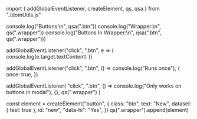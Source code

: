 import { addGlobalEventListener, createElement, qs, qsa } from "./domUtils.js"

console.log("Buttons:\n", qsa(".btn"))
console.log("Wrapper:\n", qs(".wrapper"))
console.log("Buttons In Wrapper:\n", qsa(".btn", qs(".wrapper")))

addGlobalEventListener("click", ".btn", e => {
  console.log(e.target.textContent)
})

addGlobalEventListener("click", ".btn", () => console.log("Runs once"), {
  once: true,
})

addGlobalEventListener(
  "click",
  ".btn",
  () => console.log("Only works on buttons in modal"),
  {},
  qs(".wrapper")
)

const element = createElement("button", {
  class: "btn",
  text: "New",
  dataset: { test: true },
  id: "new",
  "data-hi": "Yes",
})
qs(".wrapper").append(element)